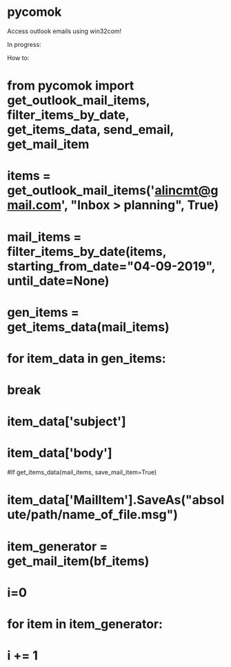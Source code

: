 # pycomok
Access outlook emails using win32com!


In progress:

How to:

# from pycomok import get_outlook_mail_items, filter_items_by_date, get_items_data, send_email, get_mail_item

# items = get_outlook_mail_items('alincmt@gmail.com', "Inbox > planning", True)

# mail_items = filter_items_by_date(items, starting_from_date="04-09-2019", until_date=None)

# gen_items = get_items_data(mail_items)

# for item_data in gen_items:
#     break

# item_data['subject']

# item_data['body']

#If get_items_data(mail_items, save_mail_item=True)
# item_data['MailItem'].SaveAs("absolute/path/name_of_file.msg")



# item_generator = get_mail_item(bf_items)

# i=0
# for item in item_generator:
#     i += 1
